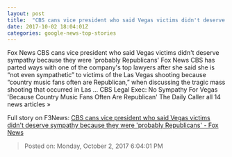 ```yaml
---
layout: post
title:  "CBS cans vice president who said Vegas victims didn't deserve sympathy because they were 'probably Republicans' - Fox News"
date: 2017-10-02 18:04:01Z
categories: google-news-top-stories
---
```


Fox News CBS cans vice president who said Vegas victims didn't deserve sympathy because they were 'probably Republicans' Fox News CBS has parted ways with one of the company's top lawyers after she said she is “not even sympathetic” to victims of the Las Vegas shooting because “country music fans often are Republican,” when discussing the tragic mass shooting that occurred in Las ... CBS Legal Exec: No Sympathy For Vegas 'Because Country Music Fans Often Are Republican' The Daily Caller all 14 news articles »


Full story on F3News: [CBS cans vice president who said Vegas victims didn't deserve sympathy because they were 'probably Republicans' - Fox News](http://www.f3nws.com/n/kYPhCF)

> Posted on: Monday, October 2, 2017 6:04:01 PM
